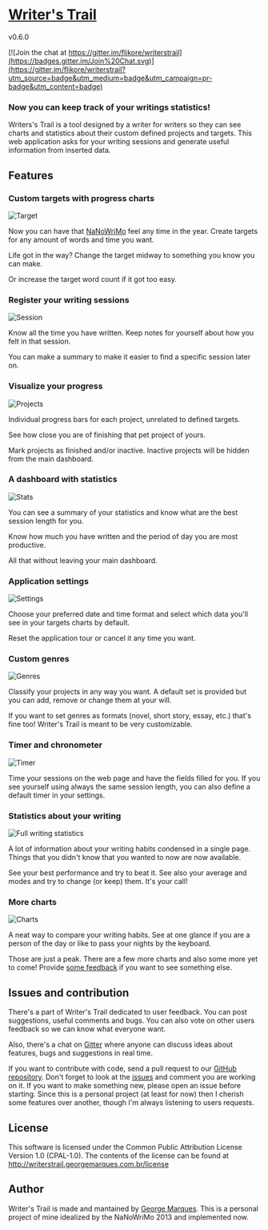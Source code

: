 # [Writer's Trail](http://writerstrail.georgemarques.com.br)

v0.6.0

[![Join the chat at https://gitter.im/flikore/writerstrail](https://badges.gitter.im/Join%20Chat.svg)](https://gitter.im/flikore/writerstrail?utm_source=badge&utm_medium=badge&utm_campaign=pr-badge&utm_content=badge)

### Now you can keep track of your writings statistics!

Writers's Trail is a tool designed by a writer for writers so they can see charts and statistics about their custom defined projects and targets. This web application asks for your writing sessions and generate useful information from inserted data.

## Features

### Custom targets with progress charts

![Target](http://writerstrail.georgemarques.com.br/images/target.png)

Now you can have that [NaNoWriMo](http://nanowrimo.org) feel any time in the year. Create targets for any amount of words and time you want.

Life got in the way? Change the target midway to something you know you can make.

Or increase the target word count if it got too easy.

### Register your writing sessions

![Session](http://writerstrail.georgemarques.com.br/images/session.png)

Know all the time you have written. Keep notes for yourself about how you felt in that session.

You can make a summary to make it easier to find a specific session later on.

### Visualize your progress

![Projects](http://writerstrail.georgemarques.com.br/images/projects.png)

Individual progress bars for each project, unrelated to defined targets.

See how close you are of finishing that pet project of yours.

Mark projects as finished and/or inactive. Inactive projects will be hidden from the main dashboard.

### A dashboard with statistics

![Stats](http://writerstrail.georgemarques.com.br/images/stats.png)

You can see a summary of your statistics and know what are the best session length for you.

Know how much you have written and the period of day you are most productive.

 All that without leaving your main dashboard.

### Application settings

![Settings](http://writerstrail.georgemarques.com.br/images/settings.png)

Choose your preferred date and time format and select which data you'll see in your targets charts by default.

Reset the application tour or cancel it any time you want.

### Custom genres

![Genres](http://writerstrail.georgemarques.com.br/images/genres.png)

Classify your projects in any way you want. A default set is provided but you can add, remove or change them at your will.

If you want to set genres as formats (novel, short story, essay, etc.) that's fine too! Writer's Trail is meant to be very customizable.

### Timer and chronometer

![Timer](http://writerstrail.georgemarques.com.br/images/timer.png)

Time your sessions on the web page and have the fields filled for you. If you see yourself using always the same session length, you can also define a default timer in your settings.

### Statistics about your writing

![Full writing statistics](http://writerstrail.georgemarques.com.br/images/statistics.png)

A lot of information about your writing habits condensed in a single page. Things that you didn't know that you wanted to now are now available.

See your best performance and try to beat it. See also your average and modes and try to change (or keep) them. It's your call!

### More charts

![Charts](http://writerstrail.georgemarques.com.br/images/charts.png)

A neat way to compare your writing habits. See at one glance if you are a person of the day or like to pass your nights by the keyboard.

Those are just a peak. There are a few more charts and also some more yet to come! Provide [some feedback](http://writerstrail.georgemarques.com.br/feedback)
if you want to see something else.

## Issues and contribution

There's a part of Writer's Trail dedicated to user feedback. You can post suggestions, useful comments and bugs. You can also vote on other users feedback so we can know what everyone want.

Also, there's a chat on [Gitter](https://gitter.im/flikore/writerstrail) where anyone can discuss ideas about features, bugs and suggestions in real time.

If you want to contribute with code, send a pull request to our [GitHub repository](https://github.com/flikore/writerstrail). Don't forget to look at the [issues](https://github.com/flikore/writerstrail/issues) and comment you are working on it. If you want to make something new, please open an issue before starting. Since this is a personal project (at least for now) then I cherish some features over another, though I'm always listening to users requests.

## License

This software is licensed under the Common Public Attribution License Version 1.0 (CPAL-1.0). The contents of the license can be found at http://writerstrail.georgemarques.com.br/license

## Author

Writer's Trail is made and mantained by [George Marques](http://georgemarques.com.br). This is a personal project of mine idealized by the NaNoWriMo 2013 and implemented now.